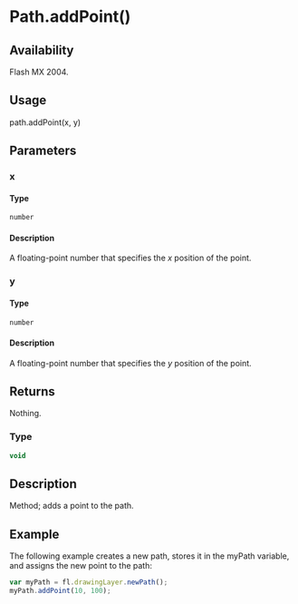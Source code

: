 # Path.addPoint()

## Availability

Flash MX 2004.

## Usage

path.addPoint(x, y)

## Parameters

### **x**

#### Type

```typescript
number
```

#### Description

A floating-point number that specifies the *x* position of the point.

### **y**

#### Type

```typescript
number
```

#### Description

A floating-point number that specifies the *y* position of the point.

## Returns

Nothing.

### Type

```typescript
void
```

## Description

Method; adds a point to the path.

## Example

The following example creates a new path, stores it in the myPath variable, and assigns the new point to the path:

```javascript
var myPath = fl.drawingLayer.newPath();
myPath.addPoint(10, 100);
```
